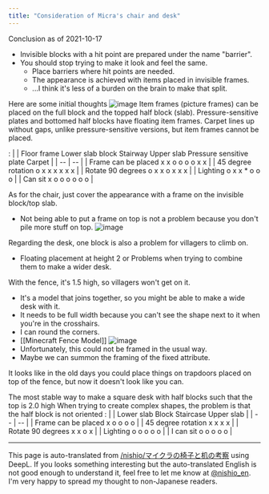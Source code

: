 ```yaml
---
title: "Consideration of Micra's chair and desk"
---
```


Conclusion as of 2021-10-17
- Invisible blocks with a hit point are prepared under the name "barrier".
- You should stop trying to make it look and feel the same.
    - Place barriers where hit points are needed.
    - The appearance is achieved with items placed in invisible frames.
    - ...I think it's less of a burden on the brain to make that split.


Here are some initial thoughts
![image](https://gyazo.com/c66c416a20492040e4e4096eabd58682/thumb/1000)
Item frames (picture frames) can be placed on the full block and the topped half block (slab).
Pressure-sensitive plates and bottomed half blocks have floating item frames.
Carpet lines up without gaps, unlike pressure-sensitive versions, but item frames cannot be placed.

:
|  | Floor frame Lower slab block Stairway Upper slab Pressure sensitive plate Carpet |
| -- | -- |
| Frame can be placed x x o o o o x x |
| 45 degree rotation o x x x x x x |
| Rotate 90 degrees o x x o x x x |
| Lighting o x x * o o o |
| Can sit x o o o o o o |

As for the chair, just cover the appearance with a frame on the invisible block/top slab.
- Not being able to put a frame on top is not a problem because you don't pile more stuff on top.
![image](https://gyazo.com/a29d6c1aac5a6defd31823d6ce8cbdc4/thumb/1000)

Regarding the desk, one block is also a problem for villagers to climb on.
- Floating placement at height 2 or
Problems when trying to combine them to make a wider desk.

With the fence, it's 1.5 high, so villagers won't get on it.
- It's a model that joins together, so you might be able to make a wide desk with it.
- It needs to be full width because you can't see the shape next to it when you're in the crosshairs.
- I can round the corners.
- [[Minecraft Fence Model]]
![image](https://gyazo.com/054cdc33bd8a8c349b68cb7cbaca7dc3/thumb/1000)
- Unfortunately, this could not be framed in the usual way.
- Maybe we can summon the framing of the fixed attribute.

It looks like in the old days you could place things on trapdoors placed on top of the fence, but now it doesn't look like you can.

The most stable way to make a square desk with half blocks such that the top is 2.0 high
When trying to create complex shapes, the problem is that the half block is not oriented
:
|   | Lower slab Block Staircase Upper slab |
| -- | -- |
| Frame can be placed x o o o o |
| 45 degree rotation x x x x |
| Rotate 90 degrees x x o x |
| Lighting o o o o o |
| I can sit o o o o o |

---
This page is auto-translated from [/nishio/マイクラの椅子と机の考察](https://scrapbox.io/nishio/マイクラの椅子と机の考察) using DeepL. If you looks something interesting but the auto-translated English is not good enough to understand it, feel free to let me know at [@nishio_en](https://twitter.com/nishio_en). I'm very happy to spread my thought to non-Japanese readers.
